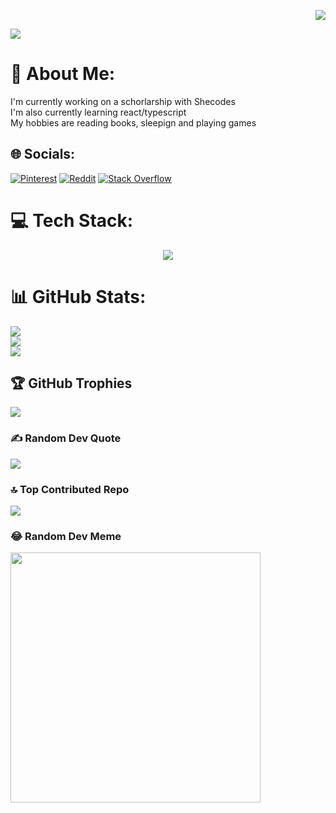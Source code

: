 
<p align="right">
  <a href="(https://visitcount.itsvg.in)">
    <img src="https://visitcount.itsvg.in/api?id=Uyaii&icon=9&color=10" />
  </a>
</p>


<p align="left">
  <a href="https://git.io/typing-svg">
    <img src="https://readme-typing-svg.demolab.com/?lines=Hi+There+🙋🏾‍♀️;I'm+Maryanne+👩🏾‍💻;&size=40;&color=FF6E96"&duration=8000 />
  </a>
</p>


# 💫 About Me:
I'm currently working on a schorlarship with Shecodes<br>I'm also currently learning react/typescript<br>My hobbies are reading books, sleepign and playing games

## 🌐 Socials:
[![Pinterest](https://img.shields.io/badge/Pinterest-%23E60023.svg?logo=Pinterest&logoColor=white)](https://pinterest.com/Uyaiiiiii) [![Reddit](https://img.shields.io/badge/Reddit-%23FF4500.svg?logo=Reddit&logoColor=white)](https://reddit.com/user/Cutepixelss) [![Stack Overflow](https://img.shields.io/badge/-Stackoverflow-FE7A16?logo=stack-overflow&logoColor=white)](https://stackoverflow.com/users/Uyai) 



# 💻 Tech Stack:

<p align="center">
  <a href="https://skillicons.dev">
    <img src="https://skillicons.dev/icons?i=git,js,html,css,react,typescript,markdown,netlify,nextjs,firebase,vercel" />
  </a>
</p>


# 📊 GitHub Stats:
![](https://github-readme-stats.vercel.app/api?username=Uyaii&theme=dracula&hide_border=false&include_all_commits=true&count_private=true)<br/>
![](https://github-readme-streak-stats.herokuapp.com/?user=Uyaii&theme=dracula&hide_border=false)<br/>
![](https://github-readme-stats.vercel.app/api/top-langs/?username=Uyaii&theme=dracula&hide_border=false&include_all_commits=true&count_private=true&layout=compact)

## 🏆 GitHub Trophies
![](https://github-profile-trophy.vercel.app/?username=Uyaii&theme=radical&no-frame=false&no-bg=false&margin-w=4)

### ✍️ Random Dev Quote
![](https://quotes-github-readme.vercel.app/api?type=horizontal&theme=radical)

### 🔝 Top Contributed Repo
![](https://github-contributor-stats.vercel.app/api?username=Uyaii&limit=5&theme=radical&combine_all_yearly_contributions=true)

### 😂 Random Dev Meme
<img src='https://randommeme-five.vercel.app/' style="height: 400px;"/>



<!-- Proudly created with GPRM ( https://gprm.itsvg.in ) -->
